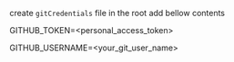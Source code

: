 create `gitCredentials` file in the root
add bellow contents

GITHUB_TOKEN=<personal_access_token>

GITHUB_USERNAME=<your_git_user_name>
